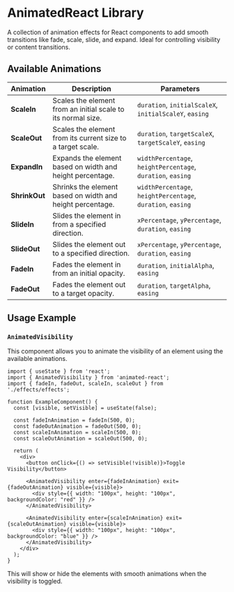 # AnimatedReact Library

A collection of animation effects for React components to add smooth transitions like fade, scale, slide, and expand. Ideal for controlling visibility or content transitions.

## Available Animations

| Animation                | Description                                                       | Parameters                                                       |
|--------------------------|-------------------------------------------------------------------|------------------------------------------------------------------|
| **ScaleIn**              | Scales the element from an initial scale to its normal size.      | `duration`, `initialScaleX`, `initialScaleY`, `easing`           |
| **ScaleOut**             | Scales the element from its current size to a target scale.      | `duration`, `targetScaleX`, `targetScaleY`, `easing`            |
| **ExpandIn**             | Expands the element based on width and height percentage.        | `widthPercentage`, `heightPercentage`, `duration`, `easing`      |
| **ShrinkOut**            | Shrinks the element based on width and height percentage.        | `widthPercentage`, `heightPercentage`, `duration`, `easing`      |
| **SlideIn**              | Slides the element in from a specified direction.                 | `xPercentage`, `yPercentage`, `duration`, `easing`              |
| **SlideOut**             | Slides the element out to a specified direction.                  | `xPercentage`, `yPercentage`, `duration`, `easing`              |
| **FadeIn**               | Fades the element in from an initial opacity.                     | `duration`, `initialAlpha`, `easing`                             |
| **FadeOut**              | Fades the element out to a target opacity.                        | `duration`, `targetAlpha`, `easing`                              |

## Usage Example

### `AnimatedVisibility`

This component allows you to animate the visibility of an element using the available animations.

```tsx
import { useState } from 'react';
import { AnimatedVisibility } from 'animated-react';
import { fadeIn, fadeOut, scaleIn, scaleOut } from './effects/effects';

function ExampleComponent() {
  const [visible, setVisible] = useState(false);

  const fadeInAnimation = fadeIn(500, 0);
  const fadeOutAnimation = fadeOut(500, 0);
  const scaleInAnimation = scaleIn(500, 0);
  const scaleOutAnimation = scaleOut(500, 0);

  return (
    <div>
      <button onClick={() => setVisible(!visible)}>Toggle Visibility</button>
      
      <AnimatedVisibility enter={fadeInAnimation} exit={fadeOutAnimation} visible={visible}>
        <div style={{ width: "100px", height: "100px", backgroundColor: "red" }} />
      </AnimatedVisibility>

      <AnimatedVisibility enter={scaleInAnimation} exit={scaleOutAnimation} visible={visible}>
        <div style={{ width: "100px", height: "100px", backgroundColor: "blue" }} />
      </AnimatedVisibility>
    </div>
  );
}
```

This will show or hide the elements with smooth animations when the visibility is toggled.